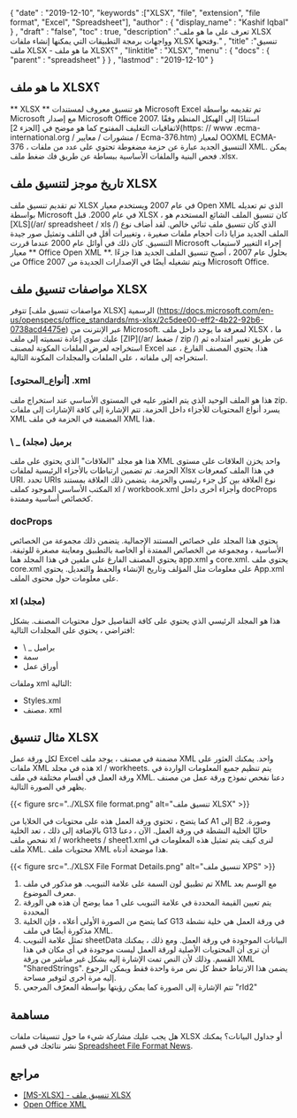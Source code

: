 {
  "date" : "2019-12-10",
  "keywords" :["XLSX", "file", "extension", "file format", "Excel", "Spreadsheet"],
  "author" : {
    "display_name" : "Kashif Iqbal"
} ,
  "draft" : "false",
  "toc" : true,
  "description" :"تعرف على ما هو ملف XLSX وواجهات برمجة التطبيقات التي يمكنها إنشاء ملفات XLSX وفتحها." ,
  "title" :"تنسيق ملف XLSX - ما هو ملف XLSX؟" ,
  "linktitle" : "XLSX",
  "menu" : {
    "docs" : {
      "parent" : "spreadsheet"
}
} ,
  "lastmod" : "2019-12-10"
}

## ما هو ملف XLSX؟

** XLSX ** هو تنسيق معروف لمستندات Microsoft Excel تم تقديمه بواسطة Microsoft مع إصدار Microsoft Office 2007. استنادًا إلى الهيكل المنظم وفقًا لاتفاقيات التغليف المفتوح كما هو موضح في [الجزء 2](https: // www .ecma-international.org / منشورات / معايير / Ecma-376.htm) لمعيار OOXML ECMA-376 ، التنسيق الجديد عبارة عن حزمة مضغوطة تحتوي على عدد من ملفات XML. يمكن فحص البنية والملفات الأساسية ببساطة عن طريق فك ضغط ملف .xlsx.

## تاريخ موجز لتنسيق ملف XLSX

تم تقديم تنسيق ملف XLSX في عام 2007 ويستخدم معيار Open XML الذي تم تعديله بواسطة Microsoft في عام 2000. قبل XLSX ، كان تنسيق الملف الشائع المستخدم هو [XLS](/ar/ spreadsheet / xls /) الذي كان تنسيق ملف ثنائي خالص. لقد أضاف نوع الملف الجديد مزايا ذات أحجام ملفات صغيرة ، وتغييرات أقل في التلف وتمثيل صور جيدة التنسيق. كان ذلك في أوائل عام 2000 عندما قررت Microsoft إجراء التغيير لاستيعاب معيار ** Office Open XML **. بحلول عام 2007 ، أصبح تنسيق الملف الجديد هذا جزءًا من Office 2007 ويتم تشغيله أيضًا في الإصدارات الجديدة من Microsoft Office.

## مواصفات تنسيق ملف XLSX

تتوفر [مواصفات تنسيق ملف XLSX] الرسمية (https://docs.microsoft.com/en-us/openspecs/office_standards/ms-xlsx/2c5dee00-eff2-4b22-92b6-0738acd4475e) عبر الإنترنت من Microsoft. لمعرفة ما يوجد داخل ملف XLSX ، ما عليك سوى إعادة تسميته إلى ملف [ZIP](/ar/ ضغط / zip /) عن طريق تغيير امتداده ثم استخراجه لعرض الملفات المكونة لمصنف Excel هذا. يحتوي المصنف الفارغ ، عند استخراجه إلى ملفاته ، على الملفات والمجلدات المكونة التالية.

### [أنواع_المحتوى] .xml ###

هذا هو الملف الوحيد الذي يتم العثور عليه في المستوى الأساسي عند استخراج ملف zip. يسرد أنواع المحتويات للأجزاء داخل الحزمة. تتم الإشارة إلى كافة الإشارات إلى ملفات XML المضمنة في الحزمة في ملف XML هذا.

### \ _ برميل (مجلد) ###

هذا هو مجلد "العلاقات" الذي يحتوي على ملف XML واحد يخزن العلاقات على مستوى الحزمة. تم تضمين ارتباطات بالأجزاء الرئيسية لملفات Xlsx في هذا الملف كمعرفات URI. تحدد URIs نوع العلاقة بين كل جزء رئيسي والحزمة. يتضمن ذلك العلاقة بمستند المكتب الأساسي الموجود كملف xl / workbook.xml وأجزاء أخرى داخل docProps كخصائص أساسية وممتدة.

### docProps ###

يحتوي هذا المجلد على خصائص المستند الإجمالية. يتضمن ذلك مجموعة من الخصائص الأساسية ، ومجموعة من الخصائص الممتدة أو الخاصة بالتطبيق ومعاينة مصغرة للوثيقة. يحتوي المصنف الفارغ على ملفين في هذا المجلد هما app.xml و core.xml. يحتوي ملف core.xml على معلومات مثل المؤلف وتاريخ الإنشاء والحفظ والتعديل. يحتوي App.xml على معلومات حول محتوى الملف.

### xl (مجلد) ###

هذا هو المجلد الرئيسي الذي يحتوي على كافة التفاصيل حول محتويات المصنف. بشكل افتراضي ، يحتوي على المجلدات التالية:

* \ _ براميل
* سمة
* أوراق عمل

وملفات xml التالية:

* Styles.xml
* مصنف. xml

## مثال تنسيق XLSX ##


لكل ورقة عمل Excel مضمنة في مصنف ، يوجد ملف XML واحد. يمكنك العثور على ملفات XML هذه في مجلد xl / workheets. يتم تنظيم جميع المعلومات الواردة في ورقة العمل في أقسام مختلفة في ملف XML. دعنا نفحص نموذج ورقة عمل من مصنف يظهر في الصورة التالية.

{{< figure src="../XLSX file format.png" alt="تنسيق ملف XLSX" >}}

كما يتضح ، تحتوي ورقة العمل هذه على محتويات في الخلايا من A1 إلى B2 وصورة. بالإضافة إلى ذلك ، تعد الخلية G13 حاليًا الخلية النشطة في ورقة العمل. الآن ، دعنا نفحص ملف xl / workheets / sheet1.xml لنرى كيف يتم تمثيل هذه المعلومات في ملف XML. محتويات ملف XML هذا موضحة أدناه.

{{< figure src="../XLSX File Format Details.png" alt="تنسيق ملف XPS" >}}

1. تم تطبيق لون السمة على علامة التبويب. هو مذكور في ملف XML مع الوسم<tabColor> بعد معرف الموضوع.
1. يتم تعيين القيمة المحددة في علامة التبويب على 1 مما يوضح أن هذه هي الورقة المحددة
1. كما يتضح من الصورة الأولى أعلاه ، فإن الخلية G13 في ورقة العمل هي خلية نشطة مذكورة أيضًا في ملف XML.
1. تمثل علامة التبويب sheetData البيانات الموجودة في ورقة العمل. ومع ذلك ، يمكنك أن ترى أن المحتويات الأصلية لورقة العمل ليست موجودة في أي مكان في هذا القسم. وذلك لأن النص تمت الإشارة إليه بشكل غير مباشر من ورقة XML "SharedStrings". يضمن هذا الارتباط حفظ كل نص مرة واحدة فقط ويمكن الرجوع إليه مرة أخرى لتوفير مساحة.
1. تتم الإشارة إلى الصورة كما يمكن رؤيتها بواسطة المعرّف المرجعي "rId2"

## مساهمة

هل يجب عليك مشاركة شيء ما حول تنسيقات ملفات XLSX أو جداول البيانات؟ يمكنك نشر نتائجك في قسم [Spreadsheet File Format News](https://news.fileformat.com/t/Spreadsheet).

## مراجع

* [[MS-XLSX] - تنسيق ملف XLSX](https://docs.microsoft.com/en-us/openspecs/office_standards/ms-xlsx/2c5dee00-eff2-4b22-92b6-0738acd4475e)
* [Open Office XML](http://officeopenxml.com/anatomyofOOXML-xlsx.php)

